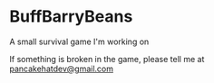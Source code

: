 # BuffBarryBeans
A small survival game I'm working on

If something is broken in the game, please tell me at pancakehatdev@gmail.com

